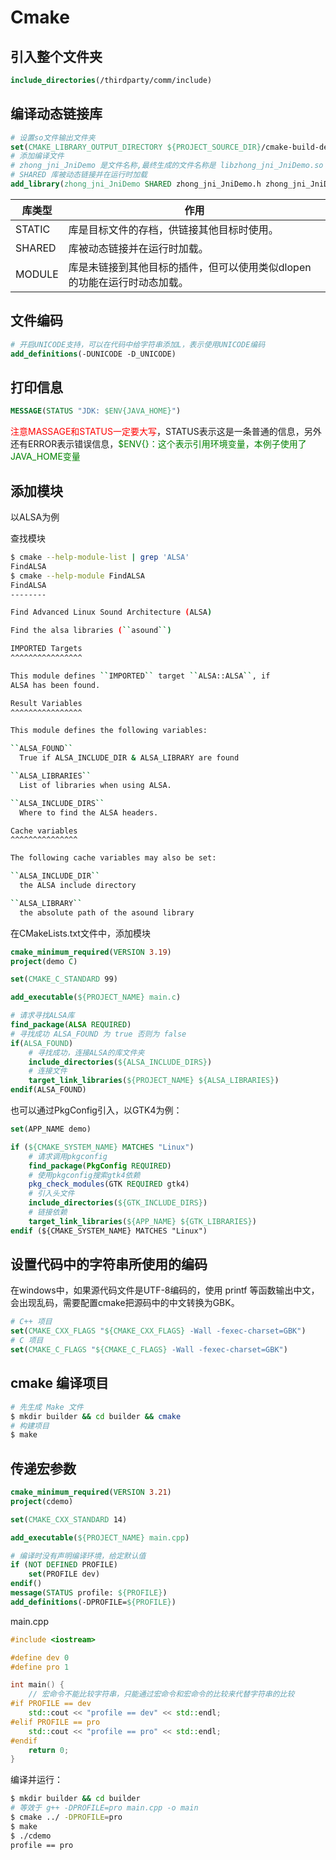 # Cmake

## 引入整个文件夹

```cmake
include_directories(/thirdparty/comm/include)
```

## 编译动态链接库

```cmake
# 设置so文件输出文件夹
set(CMAKE_LIBRARY_OUTPUT_DIRECTORY ${PROJECT_SOURCE_DIR}/cmake-build-debug/so)
# 添加编译文件
# zhong_jni_JniDemo 是文件名称,最终生成的文件名称是 libzhong_jni_JniDemo.so
# SHARED 库被动态链接并在运行时加载
add_library(zhong_jni_JniDemo SHARED zhong_jni_JniDemo.h zhong_jni_JniDemo.c)
```

| 库类型 | 作用                                                         |
| ------ | ------------------------------------------------------------ |
| STATIC | 库是目标文件的存档，供链接其他目标时使用。                   |
| SHARED | 库被动态链接并在运行时加载。                                 |
| MODULE | 库是未链接到其他目标的插件，但可以使用类似dlopen的功能在运行时动态加载。 |

## 文件编码

```cmake
# 开启UNICODE支持，可以在代码中给字符串添加L，表示使用UNICODE编码
add_definitions(-DUNICODE -D_UNICODE)
```

## 打印信息

```cmake
MESSAGE(STATUS "JDK: $ENV{JAVA_HOME}")
```

<span style='color: red'>注意MASSAGE和STATUS一定要大写</span>，STATUS表示这是一条普通的信息，另外还有ERROR表示错误信息，<span style="color: green">$ENV{}：这个表示引用环境变量，本例子使用了JAVA_HOME变量</span>

## 添加模块

以ALSA为例

查找模块

```bash
$ cmake --help-module-list | grep 'ALSA'
FindALSA
$ cmake --help-module FindALSA
FindALSA
--------

Find Advanced Linux Sound Architecture (ALSA)

Find the alsa libraries (``asound``)

IMPORTED Targets
^^^^^^^^^^^^^^^^

This module defines ``IMPORTED`` target ``ALSA::ALSA``, if
ALSA has been found.

Result Variables
^^^^^^^^^^^^^^^^

This module defines the following variables:

``ALSA_FOUND``
  True if ALSA_INCLUDE_DIR & ALSA_LIBRARY are found

``ALSA_LIBRARIES``
  List of libraries when using ALSA.

``ALSA_INCLUDE_DIRS``
  Where to find the ALSA headers.

Cache variables
^^^^^^^^^^^^^^^

The following cache variables may also be set:

``ALSA_INCLUDE_DIR``
  the ALSA include directory

``ALSA_LIBRARY``
  the absolute path of the asound library
```

在CMakeLists.txt文件中，添加模块


```cmake
cmake_minimum_required(VERSION 3.19)
project(demo C)

set(CMAKE_C_STANDARD 99)

add_executable(${PROJECT_NAME} main.c)

# 请求寻找ALSA库
find_package(ALSA REQUIRED)
# 寻找成功 ALSA_FOUND 为 true 否则为 false
if(ALSA_FOUND)
	# 寻找成功，连接ALSA的库文件夹
    include_directories(${ALSA_INCLUDE_DIRS})
    # 连接文件
    target_link_libraries(${PROJECT_NAME} ${ALSA_LIBRARIES})
endif(ALSA_FOUND)
```

也可以通过PkgConfig引入，以GTK4为例：

```cmake
set(APP_NAME demo)

if (${CMAKE_SYSTEM_NAME} MATCHES "Linux")
    # 请求调用pkgconfig
    find_package(PkgConfig REQUIRED)
    # 使用pkgconfig搜索gtk4依赖
    pkg_check_modules(GTK REQUIRED gtk4)
    # 引入头文件
    include_directories(${GTK_INCLUDE_DIRS})
    # 链接依赖
    target_link_libraries(${APP_NAME} ${GTK_LIBRARIES})
endif (${CMAKE_SYSTEM_NAME} MATCHES "Linux")
```

## 设置代码中的字符串所使用的编码

在windows中，如果源代码文件是UTF-8编码的，使用 printf 等函数输出中文，会出现乱码，需要配置cmake把源码中的中文转换为GBK。

```cmake
# C++ 项目
set(CMAKE_CXX_FLAGS "${CMAKE_CXX_FLAGS} -Wall -fexec-charset=GBK")
# C 项目
set(CMAKE_C_FLAGS "${CMAKE_C_FLAGS} -Wall -fexec-charset=GBK")
```

## cmake 编译项目

```bash
# 先生成 Make 文件
$ mkdir builder && cd builder && cmake
# 构建项目
$ make
```

## 传递宏参数

```cmake
cmake_minimum_required(VERSION 3.21)
project(cdemo)

set(CMAKE_CXX_STANDARD 14)

add_executable(${PROJECT_NAME} main.cpp)

# 编译时没有声明编译环境，给定默认值
if (NOT DEFINED PROFILE)
	set(PROFILE dev)
endif()
message(STATUS profile: ${PROFILE})
add_definitions(-DPROFILE=${PROFILE})
```

main.cpp

```c++
#include <iostream>

#define dev 0
#define pro 1

int main() {
    // 宏命令不能比较字符串，只能通过宏命令和宏命令的比较来代替字符串的比较
#if PROFILE == dev
    std::cout << "profile == dev" << std::endl;
#elif PROFILE == pro
    std::cout << "profile == pro" << std::endl;
#endif
    return 0;
}
```

编译并运行：

```bash
$ mkdir builder && cd builder
# 等效于 g++ -DPROFILE=pro main.cpp -o main
$ cmake ../ -DPROFILE=pro
$ make
$ ./cdemo
profile == pro
```

